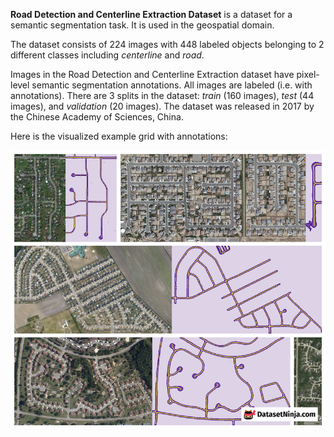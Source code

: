 **Road Detection and Centerline Extraction Dataset** is a dataset for a semantic segmentation task. It is used in the geospatial domain. 

The dataset consists of 224 images with 448 labeled objects belonging to 2 different classes including *centerline* and *road*.

Images in the Road Detection and Centerline Extraction dataset have pixel-level semantic segmentation annotations. All images are labeled (i.e. with annotations). There are 3 splits in the dataset: *train* (160 images), *test* (44 images), and *validation* (20 images). The dataset was released in 2017 by the Chinese Academy of Sciences, China.

Here is the visualized example grid with annotations:

<img src="https://github.com/dataset-ninja/road-detection/raw/main/visualizations/side_annotations_grid.png">
